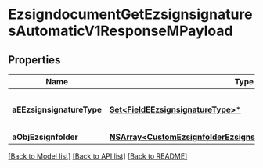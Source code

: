 # EzsigndocumentGetEzsignsignaturesAutomaticV1ResponseMPayload

## Properties
Name | Type | Description | Notes
------------ | ------------- | ------------- | -------------
**aEEzsignsignatureType** | [**Set&lt;FieldEEzsignsignatureType&gt;***](FieldEEzsignsignatureType.md) | All eEzsignsignatureType contained in the response | 
**aObjEzsignfolder** | [**NSArray&lt;CustomEzsignfolderEzsignsignaturesAutomaticResponse&gt;***](CustomEzsignfolderEzsignsignaturesAutomaticResponse.md) |  | 

[[Back to Model list]](../README.md#documentation-for-models) [[Back to API list]](../README.md#documentation-for-api-endpoints) [[Back to README]](../README.md)



